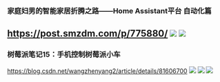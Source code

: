 ### 家庭妇男的智能家居折腾之路——Home Assistant平台 自动化篇
https://post.smzdm.com/p/775880/
![](https://am.zdmimg.com/201809/25/5ba9e1ad6007785.png_e600.jpg)
![](https://qnam.smzdm.com/201809/25/5ba9e88c857596167.png_e600.jpg)
---
### 树莓派笔记15：手机控制树莓派小车
https://blog.csdn.net/wangzhenyang2/article/details/81606700
![](https://img-blog.csdn.net/20180812152927123)
![](https://img-blog.csdn.net/20180812153120166)
![](https://img-blog.csdn.net/20180812153237921)